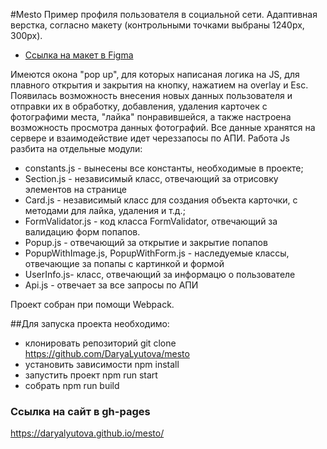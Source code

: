 #Mesto
Пример профиля пользователя в социальной сети. Адаптивная верстка, согласно макету (контрольными точками выбраны 1240px, 300px). 

- [Ссылка на макет в Figma](https://www.figma.com/file/StZjf8HnoeLdiXS7dYrLAh/JavaScript.-Sprint-4)

Имеются окона "pop up", для которых написаная логика на JS, для плавного открытия и закрытия на кнопку, нажатием на overlay и Esc. Появилась возможность внесения новых данных пользователя и отправки их в обработку, добавления, удаления карточек с фотографими места, "лайка" понравившейся, а также настроена возможность просмотра данных фотографий. Все данные хранятся на сервере и взаимодействие идет череззапосы по АПИ. Работа Js разбита на отдельные модули:

- constants.js - вынесены все константы, необходимые в проекте;
- Section.js - независимый класс, отвечающий за отрисовку элементов на странице
- Card.js - независимый класс для создания объекта карточки, с методами для лайка, удаления и т.д.;
- FormValidator.js - код класса FormValidator, отвечающий за валидацию форм попапов.
- Popup.js - отвечающий за открытие и закрытие попапов
- PopupWithImage.js, PopupWithForm.js - наследуемые классы, отвечающие за попапы с картинкой и формой
- UserInfo.js- класс, отвечающий за информацю о пользователе
- Api.js - отвечает за все запросы по АПИ

Проект собран при помощи Webpack.

##Для запуска проекта необходимо:
- клонировать репозиторий
git clone https://github.com/DaryaLyutova/mesto
- установить зависимости
npm install
- запустить проект
npm run start
- собрать
npm run build

### Ссылка на сайт в gh-pages

https://daryalyutova.github.io/mesto/